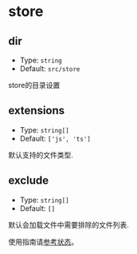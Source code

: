 # store

## dir

- Type: `string`
- Default: `src/store`

store的目录设置

## extensions

- Type: `string[]`
- Default: `['js', 'ts']`

默认支持的文件类型.

## exclude

- Type: `string[]`
- Default: `[]`

默认会加载文件中需要排除的文件列表.

使用指南请[参考状态](/guide/store)。
